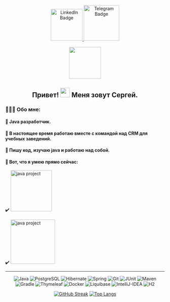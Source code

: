 <div id="badges" align="center">
  <a href="https://www.linkedin.com/in/sergey-slepnev/">
    <img src="https://img.shields.io/badge/LinkedIn-blue?logo=LinkedIn&logoColor" alt="LinkedIn Badge" width="100px"/>
  </a> 
    <a href="https://t.me/sergey_slepnev">
    <img src="https://img.shields.io/badge/Telegram-blue?logo=Telegram&logoColor=white&labelColor=blue" alt="Telegram Badge" width="112px"/>
  </a>
</div><br>
<div align="center">
  <img src="https://komarev.com/ghpvc/?username=sergey-slepnev&style=flat-square&color=blue" alt="" width="100px"/>
</div>
<div align="center">
  <h2>
     Привет!
    <img src="https://media.giphy.com/media/hvRJCLFzcasrR4ia7z/giphy.gif" width="30px"/>
     Меня зовут Сергей.
  </h2>
</div>

###  👨🏻‍💻 Обо мне:

#### 📌 Java разработчик.
#### 📌 В настоящее время работаю вместе с командой над CRM для учебных заведений.
#### 📌 Пишу код, изучаю java и работаю над собой.
#### 📌 Вот, что я умею прямо сейчас: 
✔️ <a href="https://github.com/sergey-slepnev/photo_repository">
    <img src="https://img.shields.io/badge/%D0%9F%D1%80%D0%BE%D0%B5%D0%BA%D1%82_%D0%BD%D0%B0_Java-blue?style=for-the-badge&logoColor=white" alt="java project" width="130px"/>
</a>
<br>
<br>
✔️ <a href="https://github.com/sergey-slepnev/HotelBooking">
    <img src="https://img.shields.io/badge/%D0%9F%D1%80%D0%BE%D0%B5%D0%BA%D1%82_%D0%BD%D0%B0_Spring-dark_green?style=for-the-badge&logoColor=white" alt="java project" width="140px"/>
</a>
</h4>

---
<div style="text" align="center">
  
![Java](https://img.shields.io/badge/Java-red?style=for-the-badge&logo=java&logoColor=black)
![PostgreSQL](https://img.shields.io/badge/PostgreSQL-316192?style=for-the-badge&logo=postgresql&logoColor=white)
![Hibernate](https://img.shields.io/badge/Hibernate-6DA55F?style=for-the-badge&logo=hibernate&logoColor=white)
![Spring](https://img.shields.io/badge/Spring-6DA55F?style=for-the-badge&logo=spring&logoColor=white)
![Git](https://img.shields.io/badge/Git-%2320232a?style=for-the-badge&logo=Git&logoColor=yellow)
![JUnit](https://img.shields.io/badge/JUnit-%23593d88.svg?style=for-the-badge&logo=junit&logoColor=white)
![Maven](https://img.shields.io/badge/Maven-blue?style=for-the-badge&logo=maven&logoColor=green)
![Gradle](https://img.shields.io/badge/Gradle-grey?style=for-the-badge&logo=gradle&logoColor=white)
![Thymeleaf](https://img.shields.io/badge/thymeleaf-6DA55F?style=for-the-badge&logo=thymeleaf&logoColor=white)
![Docker](https://img.shields.io/badge/Docker-316192?style=for-the-badge&logo=docker&logoColor=white)
![Liquibase](https://img.shields.io/badge/Liquibase-647192?style=for-the-badge&logo=Liquibase&logoColor=white)
![IntelliJ-IDEA](https://img.shields.io/badge/IntelliJ_IDEA-blue?style=for-the-badge&logo=idea&logoColor=white)
![H2](https://img.shields.io/badge/H2-898879?style=for-the-badge&logo=h2&logoColor=white)

</div>

<div align="center">
  
[![GitHub Streak](https://streak-stats.demolab.com?user=sergey-slepnev&theme=transparent&hide_border=true&mode=weekly&fire=FF2222&dates=2C68F6&currStreakLabel=2C68F6&currStreakNum=2C68F6)](https://git.io/streak-stats)
[![Top Langs](https://github-readme-stats.vercel.app/api/top-langs/?username=sergey-slepnev&layout=compact&theme=vision-friendly-dark)](https://github.com/anuraghazra/github-readme-stats)

</div>
